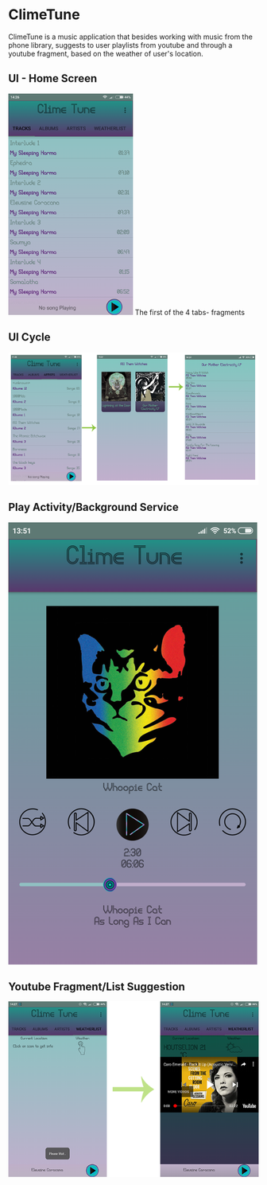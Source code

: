 # ClimeTune
 ClimeTune is a music application that besides working with music from the phone library, suggests to user playlists from youtube and through a youtube fragment, based on the weather of user's location.
 
## UI - Home Screen

![Home Screen](https://github.com/SimosLeei/ClimeTune/blob/master/Screenshots/TracklistTab.png)
The first of the 4 tabs- fragments

## UI Cycle
![Home Screen](https://github.com/SimosLeei/ClimeTune/blob/master/Screenshots/Cycle.png)

## Play Activity/Background Service
![Home Screen](https://github.com/SimosLeei/ClimeTune/blob/master/Screenshots/FinalRes.png)

## Youtube Fragment/List Suggestion
![Home Screen](https://github.com/SimosLeei/ClimeTune/blob/master/Screenshots/4th%20tab.png)
